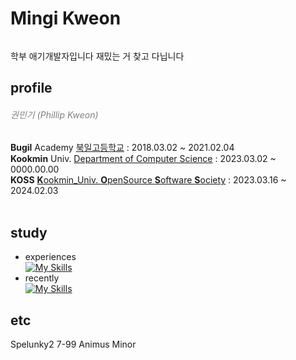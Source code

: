 # Mingi Kweon

######
학부 애기개발자입니다 재밌는 거 찾고 다닙니다 <br>

## profile
###### <span style="color:gray"> 권민기 (Phillip Kweon) </span>
**Bugil** Academy [북일고등학교](https://www.bugil.hs.kr) : 2018.03.02 ~ 2021.02.04 <br>
**Kookmin** Univ. [Department of Computer Science](https://cs.kookmin.ac.kr) : 2023.03.02 ~ 0000.00.00 <br>
**KOSS** [**K**ookmin_Univ. **O**penSource **S**oftware **S**ociety](https://github.com/kmu-koss) : 2023.03.16 ~ 2024.02.03 <br>
<br>

## study
* experiences <br>
[![My Skills](https://skillicons.dev/icons?i=html,css,java,cpp,py,flutter,discord)](https://skillicons.dev)
* recently <br>
[![My Skills](https://skillicons.dev/icons?i=cpp,py,js,ejs)](https://skillicons.dev)

## etc
Spelunky2 7-99 Animus Minor <!--꼭 경력란에 넣겠다고 했음-->
